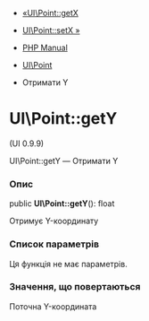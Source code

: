 - [«UI\Point::getX](ui-point.getx.md)
- [UI\Point::setX »](ui-point.setx.md)

- [PHP Manual](index.md)
- [UI\Point](class.ui-point.md)
- Отримати Y

# UI\Point::getY

(UI 0.9.9)

UI\Point::getY — Отримати Y

### Опис

public **UI\Point::getY**(): float

Отримує Y-координату

### Список параметрів

Ця функція не має параметрів.

### Значення, що повертаються

Поточна Y-координата
